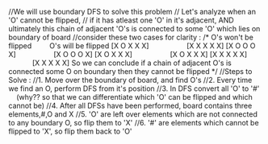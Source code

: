 //We will use boundary DFS to solve this problem
// Let's analyze when an 'O' cannot be flipped,
// if it has atleast one 'O' in it's adjacent, AND ultimately this chain of adjacent 'O's is connected to some 'O' which lies on boundary of board
//consider these two cases for clarity :
/*
O's won't be flipped          O's will be flipped
[X O X X X]                   [X X X X X]
[X O O O X]                   [X O O O X]
[X O X X X]                   [X O X X X]
[X X X X X]                   [X X X X X]
So we can conclude if a chain of adjacent O's is connected some O on boundary then they cannot be flipped
*/
//Steps to Solve :
//1. Move over the boundary of board, and find O's
//2. Every time we find an O, perform DFS from it's position
//3. In DFS convert all 'O' to '#'      (why?? so that we can differentiate which 'O' can be flipped and which cannot be)
//4. After all DFSs have been performed, board contains three elements,#,O and X
//5. 'O' are left over elements which are not connected to any boundary O, so flip them to 'X'
//6. '#' are elements which cannot be flipped to 'X', so flip them back to 'O'